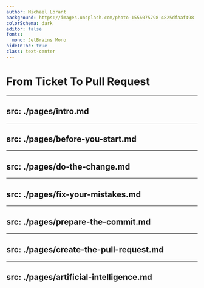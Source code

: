 ```yaml
---
author: Michael Lorant
background: https://images.unsplash.com/photo-1556075798-4825dfaaf498
colorSchema: dark
editor: false
fonts:
  mono: JetBrains Mono
hideInToc: true
class: text-center
---
```


# From Ticket To Pull Request

---
src: ./pages/intro.md
---

---
src: ./pages/before-you-start.md
---

---
src: ./pages/do-the-change.md
---

---
src: ./pages/fix-your-mistakes.md
---

---
src: ./pages/prepare-the-commit.md
---

---
src: ./pages/create-the-pull-request.md
---

---
src: ./pages/artificial-intelligence.md
---
